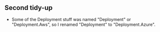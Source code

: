 ## Second tidy-up
- Some of the Deployment stuff was named "Deployment" or "Deployment.Aws", so I renamed "Deployment" to "Deployment.Azure".

